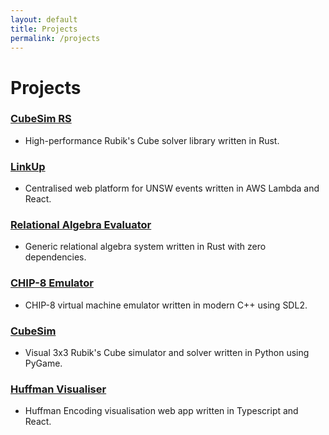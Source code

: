 ```yaml
---
layout: default
title: Projects
permalink: /projects
---
```

# Projects
### [**CubeSim RS**](https://github.com/V-Wong/CubeSimRS)
- High-performance Rubik's Cube solver library written in Rust.

### [**LinkUp**](https://linkupevents.com.au)
- Centralised web platform for UNSW events written in AWS Lambda and React.

### [Relational Algebra Evaluator](https://github.com/V-Wong/ra-evaluator)
- Generic relational algebra system written in Rust with zero dependencies.

### [CHIP-8 Emulator](https://github.com/V-Wong/chip8)
- CHIP-8 virtual machine emulator written in modern C++ using SDL2.

### [**CubeSim**](https://github.com/V-Wong/CubeSim)
- Visual 3x3 Rubik's Cube simulator and solver written in Python using PyGame.

### [**Huffman Visualiser**](https://vwong.dev/Huffman-Encoding)
- Huffman Encoding visualisation web app written in Typescript and React.
